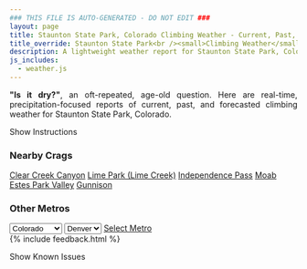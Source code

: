 ```yaml
---
### THIS FILE IS AUTO-GENERATED - DO NOT EDIT ###
layout: page
title: Staunton State Park, Colorado Climbing Weather - Current, Past, and Forecasted Report
title_override: Staunton State Park<br /><small>Climbing Weather</small>
description: A lightweight weather report for Staunton State Park, Colorado. Optimized for slow internet connections.
js_includes:
  - weather.js
---
```


<section class="measure center lh-copy f5-ns f6 ph2 mv4" style="text-align: justify;">
<strong>"Is it dry?"</strong>, an oft-repeated, age-old question. Here are real-time,
precipitation-focused reports of current, past, and forecasted climbing weather for Staunton State Park, Colorado.
</section>

<p id="settings-toggle" class="mw5 b center tc hover-light-red black-70 pointer">Show Instructions</p>
<section id="settings" class="overflow-hidden" style="display:none;">
    <div class="mv2 ph2 center">
        <div class="fn f6 tc pv2">
            <p class="measure lh-copy center"><strong>Show/hide hourly forecasts</strong> by clicking the desired day.</p>
            <hr class="mw5 p0 mv2 o-60 b0 bt b--light-red light-red bg-light-red">
            <p class="measure lh-copy center"><strong>Current and Past conditions</strong> are measured by the nearest weather station. <strong>Forecast conditions</strong> are calculated and polled separately.</p>
            <hr class="mw5 p0 mv2 o-60 b0 bt b--light-red light-red bg-light-red">
            <p class="measure lh-copy center"><strong>Having issues?</strong> Try <a id="clear-cache" class="no-underline relative fancy-link light-red hover-light-red" href="#">clearing the local cache</a>.</p>
            <hr class="mw5 p0 mv2 o-60 b0 bt b--light-red light-red bg-light-red">
            <p class="measure lh-copy center">Weather data sourced from <a class="no-underline fancy-link relative light-red" target="_blank" href="https://www.weather.gov/documentation/services-web-api">weather.gov</a>.</p>
        </div>
    </div>
</section>
<section id="weather" data-crag="staunton-state-park-colorado" class="mv4-ns mv3 ph2 center"></section>
<section id="nearby" class="tc lh-copy">
  <h3>Nearby Crags</h3>
<a class="nowrap no-underline fancy-link relative light-red mh3" href="/crags/clear-creek-canyon-colorado-weather.html">Clear Creek Canyon</a>
<a class="nowrap no-underline fancy-link relative light-red mh3" href="/crags/lime-park-lime-creek-colorado-weather.html">Lime Park (Lime Creek)</a>
<a class="nowrap no-underline fancy-link relative light-red mh3" href="/crags/independence-pass-colorado-weather.html">Independence Pass</a>
<a class="nowrap no-underline fancy-link relative light-red mh3" href="/crags/moab-utah-weather.html">Moab</a>
<a class="nowrap no-underline fancy-link relative light-red mh3" href="/crags/estes-park-valley-colorado-weather.html">Estes Park Valley</a>
<a class="nowrap no-underline fancy-link relative light-red mh3" href="/crags/gunnison-colorado-weather.html">Gunnison</a>
</section>
<section id="nearby" class="tc lh-copy">
  <h3>Other Metros</h3>
  <select class="ma1 bg-near-white pa2" id="stateSel">
    <option value="Texas">Texas</option>
    <option value="Washington">Washington</option>
    <option value="Colorado" selected>Colorado</option>
    <option value="Tennessee">Tennessee</option>
    <option value="Utah">Utah</option>
    <option value="California">California</option>
  </select>
  <select class="ma1 bg-near-white pa2" id="citySel">
    <option value="Denver" selected>Denver</option>
  </select>
  <a id="selectMetro" class="f6 link dim ph3 pv2 ma1 dib white bg-light-red" href="/crags/denver-colorado-weather.html">Select Metro</a>
  <script>
    var states = [];
    states["Texas"] = "Austin"
    states["Washington"] = "Seattle"
    states["Colorado"] = "Denver"
    states["Tennessee"] = "Nashville"
    states["Utah"] = "Salt Lake City"
    states["California"] = "San Francisco|Los Angeles"
  </script>
</section>
{% include feedback.html %}
<p id="issues-toggle" class="mw5 b center tc hover-light-red black-70 pointer">Show Known Issues</p>
<section id="issues" class="overflow-hidden tc f6">
</section>

<script>
  var weekly_BOU_48_51 = {"updated":"2021-04-07T03:12:40+00:00","units":"us","forecastGenerator":"BaselineForecastGenerator","generatedAt":"2021-04-07T08:42:23+00:00","updateTime":"2021-04-07T03:12:40+00:00","validTimes":"2021-04-06T21:00:00+00:00/P7DT9H","elevation":{"value":2628.9,"unitCode":"unit:m"},"periods":[{"number":1,"name":"Overnight","startTime":"2021-04-07T02:00:00-06:00","endTime":"2021-04-07T06:00:00-06:00","isDaytime":false,"temperature":23,"temperatureUnit":"F","temperatureTrend":null,"windSpeed":"13 mph","windDirection":"NW","icon":"https://api.weather.gov/icons/land/night/sct?size=medium","shortForecast":"Partly Cloudy","detailedForecast":"Partly cloudy, with a low around 23. Northwest wind around 13 mph, with gusts as high as 20 mph."},{"number":2,"name":"Wednesday","startTime":"2021-04-07T06:00:00-06:00","endTime":"2021-04-07T18:00:00-06:00","isDaytime":true,"temperature":50,"temperatureUnit":"F","temperatureTrend":null,"windSpeed":"15 mph","windDirection":"NW","icon":"https://api.weather.gov/icons/land/day/few?size=medium","shortForecast":"Sunny","detailedForecast":"Sunny, with a high near 50. Northwest wind around 15 mph, with gusts as high as 24 mph."},{"number":3,"name":"Wednesday Night","startTime":"2021-04-07T18:00:00-06:00","endTime":"2021-04-08T06:00:00-06:00","isDaytime":false,"temperature":28,"temperatureUnit":"F","temperatureTrend":null,"windSpeed":"8 to 13 mph","windDirection":"WNW","icon":"https://api.weather.gov/icons/land/night/skc?size=medium","shortForecast":"Clear","detailedForecast":"Clear, with a low around 28. West northwest wind 8 to 13 mph, with gusts as high as 21 mph."},{"number":4,"name":"Thursday","startTime":"2021-04-08T06:00:00-06:00","endTime":"2021-04-08T18:00:00-06:00","isDaytime":true,"temperature":57,"temperatureUnit":"F","temperatureTrend":null,"windSpeed":"8 to 12 mph","windDirection":"WNW","icon":"https://api.weather.gov/icons/land/day/few?size=medium","shortForecast":"Sunny","detailedForecast":"Sunny, with a high near 57. West northwest wind 8 to 12 mph, with gusts as high as 18 mph."},{"number":5,"name":"Thursday Night","startTime":"2021-04-08T18:00:00-06:00","endTime":"2021-04-09T06:00:00-06:00","isDaytime":false,"temperature":26,"temperatureUnit":"F","temperatureTrend":null,"windSpeed":"8 to 12 mph","windDirection":"W","icon":"https://api.weather.gov/icons/land/night/few?size=medium","shortForecast":"Mostly Clear","detailedForecast":"Mostly clear, with a low around 26. West wind 8 to 12 mph, with gusts as high as 18 mph."},{"number":6,"name":"Friday","startTime":"2021-04-09T06:00:00-06:00","endTime":"2021-04-09T18:00:00-06:00","isDaytime":true,"temperature":49,"temperatureUnit":"F","temperatureTrend":null,"windSpeed":"8 to 12 mph","windDirection":"NW","icon":"https://api.weather.gov/icons/land/day/few?size=medium","shortForecast":"Sunny","detailedForecast":"Sunny, with a high near 49."},{"number":7,"name":"Friday Night","startTime":"2021-04-09T18:00:00-06:00","endTime":"2021-04-10T06:00:00-06:00","isDaytime":false,"temperature":25,"temperatureUnit":"F","temperatureTrend":null,"windSpeed":"8 mph","windDirection":"WNW","icon":"https://api.weather.gov/icons/land/night/few?size=medium","shortForecast":"Mostly Clear","detailedForecast":"Mostly clear, with a low around 25."},{"number":8,"name":"Saturday","startTime":"2021-04-10T06:00:00-06:00","endTime":"2021-04-10T18:00:00-06:00","isDaytime":true,"temperature":57,"temperatureUnit":"F","temperatureTrend":null,"windSpeed":"6 to 9 mph","windDirection":"W","icon":"https://api.weather.gov/icons/land/day/few?size=medium","shortForecast":"Sunny","detailedForecast":"Sunny, with a high near 57."},{"number":9,"name":"Saturday Night","startTime":"2021-04-10T18:00:00-06:00","endTime":"2021-04-11T06:00:00-06:00","isDaytime":false,"temperature":29,"temperatureUnit":"F","temperatureTrend":null,"windSpeed":"6 to 9 mph","windDirection":"W","icon":"https://api.weather.gov/icons/land/night/few?size=medium","shortForecast":"Mostly Clear","detailedForecast":"Mostly clear, with a low around 29."},{"number":10,"name":"Sunday","startTime":"2021-04-11T06:00:00-06:00","endTime":"2021-04-11T18:00:00-06:00","isDaytime":true,"temperature":52,"temperatureUnit":"F","temperatureTrend":null,"windSpeed":"6 to 9 mph","windDirection":"NNW","icon":"https://api.weather.gov/icons/land/day/few/rain_showers?size=medium","shortForecast":"Sunny then Slight Chance Rain Showers","detailedForecast":"A slight chance of rain showers after noon. Sunny, with a high near 52."},{"number":11,"name":"Sunday Night","startTime":"2021-04-11T18:00:00-06:00","endTime":"2021-04-12T06:00:00-06:00","isDaytime":false,"temperature":22,"temperatureUnit":"F","temperatureTrend":null,"windSpeed":"2 to 8 mph","windDirection":"NE","icon":"https://api.weather.gov/icons/land/night/snow/bkn?size=medium","shortForecast":"Slight Chance Snow Showers then Mostly Cloudy","detailedForecast":"A slight chance of rain showers before 7pm, then a slight chance of snow showers between 7pm and midnight. Mostly cloudy, with a low around 22."},{"number":12,"name":"Monday","startTime":"2021-04-12T06:00:00-06:00","endTime":"2021-04-12T18:00:00-06:00","isDaytime":true,"temperature":45,"temperatureUnit":"F","temperatureTrend":null,"windSpeed":"2 to 8 mph","windDirection":"SE","icon":"https://api.weather.gov/icons/land/day/sct/snow?size=medium","shortForecast":"Mostly Sunny then Slight Chance Snow Showers","detailedForecast":"A slight chance of snow showers after noon. Mostly sunny, with a high near 45."},{"number":13,"name":"Monday Night","startTime":"2021-04-12T18:00:00-06:00","endTime":"2021-04-13T06:00:00-06:00","isDaytime":false,"temperature":21,"temperatureUnit":"F","temperatureTrend":null,"windSpeed":"6 mph","windDirection":"N","icon":"https://api.weather.gov/icons/land/night/snow?size=medium","shortForecast":"Slight Chance Snow Showers","detailedForecast":"A slight chance of snow showers. Mostly cloudy, with a low around 21. New snow accumulation of around one inch possible."},{"number":14,"name":"Tuesday","startTime":"2021-04-13T06:00:00-06:00","endTime":"2021-04-13T18:00:00-06:00","isDaytime":true,"temperature":46,"temperatureUnit":"F","temperatureTrend":null,"windSpeed":"2 to 7 mph","windDirection":"N","icon":"https://api.weather.gov/icons/land/day/snow?size=medium","shortForecast":"Chance Snow Showers","detailedForecast":"A chance of snow showers. Partly sunny, with a high near 46. New snow accumulation of less than one inch possible."}]}
  var hourly_BOU_48_51 = {"@context":["https://geojson.org/geojson-ld/geojson-context.jsonld",{"@version":"1.1","wx":"https://api.weather.gov/ontology#","geo":"http://www.opengis.net/ont/geosparql#","unit":"http://codes.wmo.int/common/unit/","@vocab":"https://api.weather.gov/ontology#"}],"type":"Feature","geometry":{"type":"Polygon","coordinates":[[[-105.3851345,39.517059],[-105.3829453,39.495049900000005],[-105.3543489,39.496740800000005],[-105.35653210000001,39.51875020000001],[-105.3851345,39.517059]]]},"properties":{"updated":"2021-04-07T03:12:40+00:00","units":"us","forecastGenerator":"HourlyForecastGenerator","generatedAt":"2021-04-07T08:40:42+00:00","updateTime":"2021-04-07T03:12:40+00:00","validTimes":"2021-04-06T21:00:00+00:00/P7DT9H","elevation":{"value":2628.9,"unitCode":"unit:m"},"periods":[{"number":1,"name":"","startTime":"2021-04-07T02:00:00-06:00","endTime":"2021-04-07T03:00:00-06:00","isDaytime":false,"temperature":24,"temperatureUnit":"F","temperatureTrend":null,"windSpeed":"12 mph","windDirection":"NW","icon":"https://api.weather.gov/icons/land/night/sct?size=small","shortForecast":"Partly Cloudy","detailedForecast":""},{"number":2,"name":"","startTime":"2021-04-07T03:00:00-06:00","endTime":"2021-04-07T04:00:00-06:00","isDaytime":false,"temperature":24,"temperatureUnit":"F","temperatureTrend":null,"windSpeed":"12 mph","windDirection":"NW","icon":"https://api.weather.gov/icons/land/night/sct?size=small","shortForecast":"Partly Cloudy","detailedForecast":""},{"number":3,"name":"","startTime":"2021-04-07T04:00:00-06:00","endTime":"2021-04-07T05:00:00-06:00","isDaytime":false,"temperature":23,"temperatureUnit":"F","temperatureTrend":null,"windSpeed":"12 mph","windDirection":"NW","icon":"https://api.weather.gov/icons/land/night/sct?size=small","shortForecast":"Partly Cloudy","detailedForecast":""},{"number":4,"name":"","startTime":"2021-04-07T05:00:00-06:00","endTime":"2021-04-07T06:00:00-06:00","isDaytime":false,"temperature":23,"temperatureUnit":"F","temperatureTrend":null,"windSpeed":"13 mph","windDirection":"NW","icon":"https://api.weather.gov/icons/land/night/sct?size=small","shortForecast":"Partly Cloudy","detailedForecast":""},{"number":5,"name":"","startTime":"2021-04-07T06:00:00-06:00","endTime":"2021-04-07T07:00:00-06:00","isDaytime":true,"temperature":24,"temperatureUnit":"F","temperatureTrend":null,"windSpeed":"13 mph","windDirection":"NW","icon":"https://api.weather.gov/icons/land/day/bkn?size=small","shortForecast":"Partly Sunny","detailedForecast":""},{"number":6,"name":"","startTime":"2021-04-07T07:00:00-06:00","endTime":"2021-04-07T08:00:00-06:00","isDaytime":true,"temperature":26,"temperatureUnit":"F","temperatureTrend":null,"windSpeed":"13 mph","windDirection":"NW","icon":"https://api.weather.gov/icons/land/day/sct?size=small","shortForecast":"Mostly Sunny","detailedForecast":""},{"number":7,"name":"","startTime":"2021-04-07T08:00:00-06:00","endTime":"2021-04-07T09:00:00-06:00","isDaytime":true,"temperature":30,"temperatureUnit":"F","temperatureTrend":null,"windSpeed":"14 mph","windDirection":"NW","icon":"https://api.weather.gov/icons/land/day/sct?size=small","shortForecast":"Mostly Sunny","detailedForecast":""},{"number":8,"name":"","startTime":"2021-04-07T09:00:00-06:00","endTime":"2021-04-07T10:00:00-06:00","isDaytime":true,"temperature":34,"temperatureUnit":"F","temperatureTrend":null,"windSpeed":"14 mph","windDirection":"NW","icon":"https://api.weather.gov/icons/land/day/few?size=small","shortForecast":"Sunny","detailedForecast":""},{"number":9,"name":"","startTime":"2021-04-07T10:00:00-06:00","endTime":"2021-04-07T11:00:00-06:00","isDaytime":true,"temperature":38,"temperatureUnit":"F","temperatureTrend":null,"windSpeed":"14 mph","windDirection":"NW","icon":"https://api.weather.gov/icons/land/day/few?size=small","shortForecast":"Sunny","detailedForecast":""},{"number":10,"name":"","startTime":"2021-04-07T11:00:00-06:00","endTime":"2021-04-07T12:00:00-06:00","isDaytime":true,"temperature":41,"temperatureUnit":"F","temperatureTrend":null,"windSpeed":"14 mph","windDirection":"NW","icon":"https://api.weather.gov/icons/land/day/few?size=small","shortForecast":"Sunny","detailedForecast":""},{"number":11,"name":"","startTime":"2021-04-07T12:00:00-06:00","endTime":"2021-04-07T13:00:00-06:00","isDaytime":true,"temperature":44,"temperatureUnit":"F","temperatureTrend":null,"windSpeed":"14 mph","windDirection":"NW","icon":"https://api.weather.gov/icons/land/day/few?size=small","shortForecast":"Sunny","detailedForecast":""},{"number":12,"name":"","startTime":"2021-04-07T13:00:00-06:00","endTime":"2021-04-07T14:00:00-06:00","isDaytime":true,"temperature":46,"temperatureUnit":"F","temperatureTrend":null,"windSpeed":"14 mph","windDirection":"NW","icon":"https://api.weather.gov/icons/land/day/few?size=small","shortForecast":"Sunny","detailedForecast":""},{"number":13,"name":"","startTime":"2021-04-07T14:00:00-06:00","endTime":"2021-04-07T15:00:00-06:00","isDaytime":true,"temperature":48,"temperatureUnit":"F","temperatureTrend":null,"windSpeed":"15 mph","windDirection":"NW","icon":"https://api.weather.gov/icons/land/day/few?size=small","shortForecast":"Sunny","detailedForecast":""},{"number":14,"name":"","startTime":"2021-04-07T15:00:00-06:00","endTime":"2021-04-07T16:00:00-06:00","isDaytime":true,"temperature":50,"temperatureUnit":"F","temperatureTrend":null,"windSpeed":"15 mph","windDirection":"NW","icon":"https://api.weather.gov/icons/land/day/few?size=small","shortForecast":"Sunny","detailedForecast":""},{"number":15,"name":"","startTime":"2021-04-07T16:00:00-06:00","endTime":"2021-04-07T17:00:00-06:00","isDaytime":true,"temperature":50,"temperatureUnit":"F","temperatureTrend":null,"windSpeed":"14 mph","windDirection":"NW","icon":"https://api.weather.gov/icons/land/day/few?size=small","shortForecast":"Sunny","detailedForecast":""},{"number":16,"name":"","startTime":"2021-04-07T17:00:00-06:00","endTime":"2021-04-07T18:00:00-06:00","isDaytime":true,"temperature":49,"temperatureUnit":"F","temperatureTrend":null,"windSpeed":"14 mph","windDirection":"NW","icon":"https://api.weather.gov/icons/land/day/few?size=small","shortForecast":"Sunny","detailedForecast":""},{"number":17,"name":"","startTime":"2021-04-07T18:00:00-06:00","endTime":"2021-04-07T19:00:00-06:00","isDaytime":false,"temperature":48,"temperatureUnit":"F","temperatureTrend":null,"windSpeed":"13 mph","windDirection":"NW","icon":"https://api.weather.gov/icons/land/night/skc?size=small","shortForecast":"Clear","detailedForecast":""},{"number":18,"name":"","startTime":"2021-04-07T19:00:00-06:00","endTime":"2021-04-07T20:00:00-06:00","isDaytime":false,"temperature":43,"temperatureUnit":"F","temperatureTrend":null,"windSpeed":"12 mph","windDirection":"NW","icon":"https://api.weather.gov/icons/land/night/skc?size=small","shortForecast":"Clear","detailedForecast":""},{"number":19,"name":"","startTime":"2021-04-07T20:00:00-06:00","endTime":"2021-04-07T21:00:00-06:00","isDaytime":false,"temperature":39,"temperatureUnit":"F","temperatureTrend":null,"windSpeed":"9 mph","windDirection":"WNW","icon":"https://api.weather.gov/icons/land/night/skc?size=small","shortForecast":"Clear","detailedForecast":""},{"number":20,"name":"","startTime":"2021-04-07T21:00:00-06:00","endTime":"2021-04-07T22:00:00-06:00","isDaytime":false,"temperature":36,"temperatureUnit":"F","temperatureTrend":null,"windSpeed":"8 mph","windDirection":"WNW","icon":"https://api.weather.gov/icons/land/night/skc?size=small","shortForecast":"Clear","detailedForecast":""},{"number":21,"name":"","startTime":"2021-04-07T22:00:00-06:00","endTime":"2021-04-07T23:00:00-06:00","isDaytime":false,"temperature":35,"temperatureUnit":"F","temperatureTrend":null,"windSpeed":"8 mph","windDirection":"WNW","icon":"https://api.weather.gov/icons/land/night/skc?size=small","shortForecast":"Clear","detailedForecast":""},{"number":22,"name":"","startTime":"2021-04-07T23:00:00-06:00","endTime":"2021-04-08T00:00:00-06:00","isDaytime":false,"temperature":34,"temperatureUnit":"F","temperatureTrend":null,"windSpeed":"8 mph","windDirection":"W","icon":"https://api.weather.gov/icons/land/night/skc?size=small","shortForecast":"Clear","detailedForecast":""},{"number":23,"name":"","startTime":"2021-04-08T00:00:00-06:00","endTime":"2021-04-08T01:00:00-06:00","isDaytime":false,"temperature":32,"temperatureUnit":"F","temperatureTrend":null,"windSpeed":"9 mph","windDirection":"W","icon":"https://api.weather.gov/icons/land/night/skc?size=small","shortForecast":"Clear","detailedForecast":""},{"number":24,"name":"","startTime":"2021-04-08T01:00:00-06:00","endTime":"2021-04-08T02:00:00-06:00","isDaytime":false,"temperature":31,"temperatureUnit":"F","temperatureTrend":null,"windSpeed":"8 mph","windDirection":"W","icon":"https://api.weather.gov/icons/land/night/skc?size=small","shortForecast":"Clear","detailedForecast":""},{"number":25,"name":"","startTime":"2021-04-08T02:00:00-06:00","endTime":"2021-04-08T03:00:00-06:00","isDaytime":false,"temperature":30,"temperatureUnit":"F","temperatureTrend":null,"windSpeed":"8 mph","windDirection":"W","icon":"https://api.weather.gov/icons/land/night/skc?size=small","shortForecast":"Clear","detailedForecast":""},{"number":26,"name":"","startTime":"2021-04-08T03:00:00-06:00","endTime":"2021-04-08T04:00:00-06:00","isDaytime":false,"temperature":29,"temperatureUnit":"F","temperatureTrend":null,"windSpeed":"8 mph","windDirection":"W","icon":"https://api.weather.gov/icons/land/night/skc?size=small","shortForecast":"Clear","detailedForecast":""},{"number":27,"name":"","startTime":"2021-04-08T04:00:00-06:00","endTime":"2021-04-08T05:00:00-06:00","isDaytime":false,"temperature":28,"temperatureUnit":"F","temperatureTrend":null,"windSpeed":"8 mph","windDirection":"W","icon":"https://api.weather.gov/icons/land/night/skc?size=small","shortForecast":"Clear","detailedForecast":""},{"number":28,"name":"","startTime":"2021-04-08T05:00:00-06:00","endTime":"2021-04-08T06:00:00-06:00","isDaytime":false,"temperature":28,"temperatureUnit":"F","temperatureTrend":null,"windSpeed":"8 mph","windDirection":"W","icon":"https://api.weather.gov/icons/land/night/skc?size=small","shortForecast":"Clear","detailedForecast":""},{"number":29,"name":"","startTime":"2021-04-08T06:00:00-06:00","endTime":"2021-04-08T07:00:00-06:00","isDaytime":true,"temperature":29,"temperatureUnit":"F","temperatureTrend":null,"windSpeed":"9 mph","windDirection":"W","icon":"https://api.weather.gov/icons/land/day/few?size=small","shortForecast":"Sunny","detailedForecast":""},{"number":30,"name":"","startTime":"2021-04-08T07:00:00-06:00","endTime":"2021-04-08T08:00:00-06:00","isDaytime":true,"temperature":33,"temperatureUnit":"F","temperatureTrend":null,"windSpeed":"9 mph","windDirection":"W","icon":"https://api.weather.gov/icons/land/day/few?size=small","shortForecast":"Sunny","detailedForecast":""},{"number":31,"name":"","startTime":"2021-04-08T08:00:00-06:00","endTime":"2021-04-08T09:00:00-06:00","isDaytime":true,"temperature":37,"temperatureUnit":"F","temperatureTrend":null,"windSpeed":"8 mph","windDirection":"WNW","icon":"https://api.weather.gov/icons/land/day/few?size=small","shortForecast":"Sunny","detailedForecast":""},{"number":32,"name":"","startTime":"2021-04-08T09:00:00-06:00","endTime":"2021-04-08T10:00:00-06:00","isDaytime":true,"temperature":42,"temperatureUnit":"F","temperatureTrend":null,"windSpeed":"8 mph","windDirection":"WNW","icon":"https://api.weather.gov/icons/land/day/few?size=small","shortForecast":"Sunny","detailedForecast":""},{"number":33,"name":"","startTime":"2021-04-08T10:00:00-06:00","endTime":"2021-04-08T11:00:00-06:00","isDaytime":true,"temperature":46,"temperatureUnit":"F","temperatureTrend":null,"windSpeed":"8 mph","windDirection":"WNW","icon":"https://api.weather.gov/icons/land/day/few?size=small","shortForecast":"Sunny","detailedForecast":""},{"number":34,"name":"","startTime":"2021-04-08T11:00:00-06:00","endTime":"2021-04-08T12:00:00-06:00","isDaytime":true,"temperature":50,"temperatureUnit":"F","temperatureTrend":null,"windSpeed":"8 mph","windDirection":"WNW","icon":"https://api.weather.gov/icons/land/day/few?size=small","shortForecast":"Sunny","detailedForecast":""},{"number":35,"name":"","startTime":"2021-04-08T12:00:00-06:00","endTime":"2021-04-08T13:00:00-06:00","isDaytime":true,"temperature":52,"temperatureUnit":"F","temperatureTrend":null,"windSpeed":"9 mph","windDirection":"WNW","icon":"https://api.weather.gov/icons/land/day/few?size=small","shortForecast":"Sunny","detailedForecast":""},{"number":36,"name":"","startTime":"2021-04-08T13:00:00-06:00","endTime":"2021-04-08T14:00:00-06:00","isDaytime":true,"temperature":55,"temperatureUnit":"F","temperatureTrend":null,"windSpeed":"9 mph","windDirection":"WNW","icon":"https://api.weather.gov/icons/land/day/few?size=small","shortForecast":"Sunny","detailedForecast":""},{"number":37,"name":"","startTime":"2021-04-08T14:00:00-06:00","endTime":"2021-04-08T15:00:00-06:00","isDaytime":true,"temperature":56,"temperatureUnit":"F","temperatureTrend":null,"windSpeed":"9 mph","windDirection":"WNW","icon":"https://api.weather.gov/icons/land/day/few?size=small","shortForecast":"Sunny","detailedForecast":""},{"number":38,"name":"","startTime":"2021-04-08T15:00:00-06:00","endTime":"2021-04-08T16:00:00-06:00","isDaytime":true,"temperature":57,"temperatureUnit":"F","temperatureTrend":null,"windSpeed":"10 mph","windDirection":"W","icon":"https://api.weather.gov/icons/land/day/sct?size=small","shortForecast":"Mostly Sunny","detailedForecast":""},{"number":39,"name":"","startTime":"2021-04-08T16:00:00-06:00","endTime":"2021-04-08T17:00:00-06:00","isDaytime":true,"temperature":57,"temperatureUnit":"F","temperatureTrend":null,"windSpeed":"10 mph","windDirection":"WNW","icon":"https://api.weather.gov/icons/land/day/sct?size=small","shortForecast":"Mostly Sunny","detailedForecast":""},{"number":40,"name":"","startTime":"2021-04-08T17:00:00-06:00","endTime":"2021-04-08T18:00:00-06:00","isDaytime":true,"temperature":56,"temperatureUnit":"F","temperatureTrend":null,"windSpeed":"12 mph","windDirection":"WNW","icon":"https://api.weather.gov/icons/land/day/sct?size=small","shortForecast":"Mostly Sunny","detailedForecast":""},{"number":41,"name":"","startTime":"2021-04-08T18:00:00-06:00","endTime":"2021-04-08T19:00:00-06:00","isDaytime":false,"temperature":53,"temperatureUnit":"F","temperatureTrend":null,"windSpeed":"12 mph","windDirection":"WNW","icon":"https://api.weather.gov/icons/land/night/sct?size=small","shortForecast":"Partly Cloudy","detailedForecast":""},{"number":42,"name":"","startTime":"2021-04-08T19:00:00-06:00","endTime":"2021-04-08T20:00:00-06:00","isDaytime":false,"temperature":49,"temperatureUnit":"F","temperatureTrend":null,"windSpeed":"10 mph","windDirection":"W","icon":"https://api.weather.gov/icons/land/night/sct?size=small","shortForecast":"Partly Cloudy","detailedForecast":""},{"number":43,"name":"","startTime":"2021-04-08T20:00:00-06:00","endTime":"2021-04-08T21:00:00-06:00","isDaytime":false,"temperature":44,"temperatureUnit":"F","temperatureTrend":null,"windSpeed":"9 mph","windDirection":"W","icon":"https://api.weather.gov/icons/land/night/few?size=small","shortForecast":"Mostly Clear","detailedForecast":""},{"number":44,"name":"","startTime":"2021-04-08T21:00:00-06:00","endTime":"2021-04-08T22:00:00-06:00","isDaytime":false,"temperature":40,"temperatureUnit":"F","temperatureTrend":null,"windSpeed":"8 mph","windDirection":"W","icon":"https://api.weather.gov/icons/land/night/few?size=small","shortForecast":"Mostly Clear","detailedForecast":""},{"number":45,"name":"","startTime":"2021-04-08T22:00:00-06:00","endTime":"2021-04-08T23:00:00-06:00","isDaytime":false,"temperature":37,"temperatureUnit":"F","temperatureTrend":null,"windSpeed":"8 mph","windDirection":"W","icon":"https://api.weather.gov/icons/land/night/few?size=small","shortForecast":"Mostly Clear","detailedForecast":""},{"number":46,"name":"","startTime":"2021-04-08T23:00:00-06:00","endTime":"2021-04-09T00:00:00-06:00","isDaytime":false,"temperature":35,"temperatureUnit":"F","temperatureTrend":null,"windSpeed":"8 mph","windDirection":"W","icon":"https://api.weather.gov/icons/land/night/few?size=small","shortForecast":"Mostly Clear","detailedForecast":""},{"number":47,"name":"","startTime":"2021-04-09T00:00:00-06:00","endTime":"2021-04-09T01:00:00-06:00","isDaytime":false,"temperature":33,"temperatureUnit":"F","temperatureTrend":null,"windSpeed":"8 mph","windDirection":"W","icon":"https://api.weather.gov/icons/land/night/few?size=small","shortForecast":"Mostly Clear","detailedForecast":""},{"number":48,"name":"","startTime":"2021-04-09T01:00:00-06:00","endTime":"2021-04-09T02:00:00-06:00","isDaytime":false,"temperature":32,"temperatureUnit":"F","temperatureTrend":null,"windSpeed":"8 mph","windDirection":"W","icon":"https://api.weather.gov/icons/land/night/few?size=small","shortForecast":"Mostly Clear","detailedForecast":""},{"number":49,"name":"","startTime":"2021-04-09T02:00:00-06:00","endTime":"2021-04-09T03:00:00-06:00","isDaytime":false,"temperature":31,"temperatureUnit":"F","temperatureTrend":null,"windSpeed":"8 mph","windDirection":"W","icon":"https://api.weather.gov/icons/land/night/few?size=small","shortForecast":"Mostly Clear","detailedForecast":""},{"number":50,"name":"","startTime":"2021-04-09T03:00:00-06:00","endTime":"2021-04-09T04:00:00-06:00","isDaytime":false,"temperature":30,"temperatureUnit":"F","temperatureTrend":null,"windSpeed":"8 mph","windDirection":"W","icon":"https://api.weather.gov/icons/land/night/few?size=small","shortForecast":"Mostly Clear","detailedForecast":""},{"number":51,"name":"","startTime":"2021-04-09T04:00:00-06:00","endTime":"2021-04-09T05:00:00-06:00","isDaytime":false,"temperature":28,"temperatureUnit":"F","temperatureTrend":null,"windSpeed":"8 mph","windDirection":"W","icon":"https://api.weather.gov/icons/land/night/few?size=small","shortForecast":"Mostly Clear","detailedForecast":""},{"number":52,"name":"","startTime":"2021-04-09T05:00:00-06:00","endTime":"2021-04-09T06:00:00-06:00","isDaytime":false,"temperature":26,"temperatureUnit":"F","temperatureTrend":null,"windSpeed":"8 mph","windDirection":"W","icon":"https://api.weather.gov/icons/land/night/few?size=small","shortForecast":"Mostly Clear","detailedForecast":""},{"number":53,"name":"","startTime":"2021-04-09T06:00:00-06:00","endTime":"2021-04-09T07:00:00-06:00","isDaytime":true,"temperature":26,"temperatureUnit":"F","temperatureTrend":null,"windSpeed":"8 mph","windDirection":"W","icon":"https://api.weather.gov/icons/land/day/few?size=small","shortForecast":"Sunny","detailedForecast":""},{"number":54,"name":"","startTime":"2021-04-09T07:00:00-06:00","endTime":"2021-04-09T08:00:00-06:00","isDaytime":true,"temperature":28,"temperatureUnit":"F","temperatureTrend":null,"windSpeed":"8 mph","windDirection":"W","icon":"https://api.weather.gov/icons/land/day/few?size=small","shortForecast":"Sunny","detailedForecast":""},{"number":55,"name":"","startTime":"2021-04-09T08:00:00-06:00","endTime":"2021-04-09T09:00:00-06:00","isDaytime":true,"temperature":30,"temperatureUnit":"F","temperatureTrend":null,"windSpeed":"8 mph","windDirection":"WNW","icon":"https://api.weather.gov/icons/land/day/few?size=small","shortForecast":"Sunny","detailedForecast":""},{"number":56,"name":"","startTime":"2021-04-09T09:00:00-06:00","endTime":"2021-04-09T10:00:00-06:00","isDaytime":true,"temperature":34,"temperatureUnit":"F","temperatureTrend":null,"windSpeed":"9 mph","windDirection":"NW","icon":"https://api.weather.gov/icons/land/day/few?size=small","shortForecast":"Sunny","detailedForecast":""},{"number":57,"name":"","startTime":"2021-04-09T10:00:00-06:00","endTime":"2021-04-09T11:00:00-06:00","isDaytime":true,"temperature":37,"temperatureUnit":"F","temperatureTrend":null,"windSpeed":"9 mph","windDirection":"NW","icon":"https://api.weather.gov/icons/land/day/few?size=small","shortForecast":"Sunny","detailedForecast":""},{"number":58,"name":"","startTime":"2021-04-09T11:00:00-06:00","endTime":"2021-04-09T12:00:00-06:00","isDaytime":true,"temperature":41,"temperatureUnit":"F","temperatureTrend":null,"windSpeed":"10 mph","windDirection":"NW","icon":"https://api.weather.gov/icons/land/day/few?size=small","shortForecast":"Sunny","detailedForecast":""},{"number":59,"name":"","startTime":"2021-04-09T12:00:00-06:00","endTime":"2021-04-09T13:00:00-06:00","isDaytime":true,"temperature":43,"temperatureUnit":"F","temperatureTrend":null,"windSpeed":"10 mph","windDirection":"NNW","icon":"https://api.weather.gov/icons/land/day/few?size=small","shortForecast":"Sunny","detailedForecast":""},{"number":60,"name":"","startTime":"2021-04-09T13:00:00-06:00","endTime":"2021-04-09T14:00:00-06:00","isDaytime":true,"temperature":46,"temperatureUnit":"F","temperatureTrend":null,"windSpeed":"12 mph","windDirection":"NNW","icon":"https://api.weather.gov/icons/land/day/few?size=small","shortForecast":"Sunny","detailedForecast":""},{"number":61,"name":"","startTime":"2021-04-09T14:00:00-06:00","endTime":"2021-04-09T15:00:00-06:00","isDaytime":true,"temperature":48,"temperatureUnit":"F","temperatureTrend":null,"windSpeed":"12 mph","windDirection":"NNW","icon":"https://api.weather.gov/icons/land/day/few?size=small","shortForecast":"Sunny","detailedForecast":""},{"number":62,"name":"","startTime":"2021-04-09T15:00:00-06:00","endTime":"2021-04-09T16:00:00-06:00","isDaytime":true,"temperature":49,"temperatureUnit":"F","temperatureTrend":null,"windSpeed":"10 mph","windDirection":"NNW","icon":"https://api.weather.gov/icons/land/day/few?size=small","shortForecast":"Sunny","detailedForecast":""},{"number":63,"name":"","startTime":"2021-04-09T16:00:00-06:00","endTime":"2021-04-09T17:00:00-06:00","isDaytime":true,"temperature":49,"temperatureUnit":"F","temperatureTrend":null,"windSpeed":"10 mph","windDirection":"NNW","icon":"https://api.weather.gov/icons/land/day/few?size=small","shortForecast":"Sunny","detailedForecast":""},{"number":64,"name":"","startTime":"2021-04-09T17:00:00-06:00","endTime":"2021-04-09T18:00:00-06:00","isDaytime":true,"temperature":48,"temperatureUnit":"F","temperatureTrend":null,"windSpeed":"9 mph","windDirection":"NW","icon":"https://api.weather.gov/icons/land/day/few?size=small","shortForecast":"Sunny","detailedForecast":""},{"number":65,"name":"","startTime":"2021-04-09T18:00:00-06:00","endTime":"2021-04-09T19:00:00-06:00","isDaytime":false,"temperature":46,"temperatureUnit":"F","temperatureTrend":null,"windSpeed":"6 mph","windDirection":"NW","icon":"https://api.weather.gov/icons/land/night/few?size=small","shortForecast":"Mostly Clear","detailedForecast":""},{"number":66,"name":"","startTime":"2021-04-09T19:00:00-06:00","endTime":"2021-04-09T20:00:00-06:00","isDaytime":false,"temperature":43,"temperatureUnit":"F","temperatureTrend":null,"windSpeed":"6 mph","windDirection":"NW","icon":"https://api.weather.gov/icons/land/night/few?size=small","shortForecast":"Mostly Clear","detailedForecast":""},{"number":67,"name":"","startTime":"2021-04-09T20:00:00-06:00","endTime":"2021-04-09T21:00:00-06:00","isDaytime":false,"temperature":39,"temperatureUnit":"F","temperatureTrend":null,"windSpeed":"6 mph","windDirection":"NW","icon":"https://api.weather.gov/icons/land/night/few?size=small","shortForecast":"Mostly Clear","detailedForecast":""},{"number":68,"name":"","startTime":"2021-04-09T21:00:00-06:00","endTime":"2021-04-09T22:00:00-06:00","isDaytime":false,"temperature":35,"temperatureUnit":"F","temperatureTrend":null,"windSpeed":"6 mph","windDirection":"NW","icon":"https://api.weather.gov/icons/land/night/few?size=small","shortForecast":"Mostly Clear","detailedForecast":""},{"number":69,"name":"","startTime":"2021-04-09T22:00:00-06:00","endTime":"2021-04-09T23:00:00-06:00","isDaytime":false,"temperature":32,"temperatureUnit":"F","temperatureTrend":null,"windSpeed":"6 mph","windDirection":"NW","icon":"https://api.weather.gov/icons/land/night/few?size=small","shortForecast":"Mostly Clear","detailedForecast":""},{"number":70,"name":"","startTime":"2021-04-09T23:00:00-06:00","endTime":"2021-04-10T00:00:00-06:00","isDaytime":false,"temperature":30,"temperatureUnit":"F","temperatureTrend":null,"windSpeed":"6 mph","windDirection":"NW","icon":"https://api.weather.gov/icons/land/night/few?size=small","shortForecast":"Mostly Clear","detailedForecast":""},{"number":71,"name":"","startTime":"2021-04-10T00:00:00-06:00","endTime":"2021-04-10T01:00:00-06:00","isDaytime":false,"temperature":29,"temperatureUnit":"F","temperatureTrend":null,"windSpeed":"8 mph","windDirection":"W","icon":"https://api.weather.gov/icons/land/night/skc?size=small","shortForecast":"Clear","detailedForecast":""},{"number":72,"name":"","startTime":"2021-04-10T01:00:00-06:00","endTime":"2021-04-10T02:00:00-06:00","isDaytime":false,"temperature":28,"temperatureUnit":"F","temperatureTrend":null,"windSpeed":"8 mph","windDirection":"W","icon":"https://api.weather.gov/icons/land/night/skc?size=small","shortForecast":"Clear","detailedForecast":""},{"number":73,"name":"","startTime":"2021-04-10T02:00:00-06:00","endTime":"2021-04-10T03:00:00-06:00","isDaytime":false,"temperature":27,"temperatureUnit":"F","temperatureTrend":null,"windSpeed":"8 mph","windDirection":"W","icon":"https://api.weather.gov/icons/land/night/skc?size=small","shortForecast":"Clear","detailedForecast":""},{"number":74,"name":"","startTime":"2021-04-10T03:00:00-06:00","endTime":"2021-04-10T04:00:00-06:00","isDaytime":false,"temperature":26,"temperatureUnit":"F","temperatureTrend":null,"windSpeed":"8 mph","windDirection":"W","icon":"https://api.weather.gov/icons/land/night/skc?size=small","shortForecast":"Clear","detailedForecast":""},{"number":75,"name":"","startTime":"2021-04-10T04:00:00-06:00","endTime":"2021-04-10T05:00:00-06:00","isDaytime":false,"temperature":25,"temperatureUnit":"F","temperatureTrend":null,"windSpeed":"8 mph","windDirection":"W","icon":"https://api.weather.gov/icons/land/night/skc?size=small","shortForecast":"Clear","detailedForecast":""},{"number":76,"name":"","startTime":"2021-04-10T05:00:00-06:00","endTime":"2021-04-10T06:00:00-06:00","isDaytime":false,"temperature":25,"temperatureUnit":"F","temperatureTrend":null,"windSpeed":"8 mph","windDirection":"W","icon":"https://api.weather.gov/icons/land/night/skc?size=small","shortForecast":"Clear","detailedForecast":""},{"number":77,"name":"","startTime":"2021-04-10T06:00:00-06:00","endTime":"2021-04-10T07:00:00-06:00","isDaytime":true,"temperature":26,"temperatureUnit":"F","temperatureTrend":null,"windSpeed":"6 mph","windDirection":"W","icon":"https://api.weather.gov/icons/land/day/few?size=small","shortForecast":"Sunny","detailedForecast":""},{"number":78,"name":"","startTime":"2021-04-10T07:00:00-06:00","endTime":"2021-04-10T08:00:00-06:00","isDaytime":true,"temperature":29,"temperatureUnit":"F","temperatureTrend":null,"windSpeed":"6 mph","windDirection":"W","icon":"https://api.weather.gov/icons/land/day/few?size=small","shortForecast":"Sunny","detailedForecast":""},{"number":79,"name":"","startTime":"2021-04-10T08:00:00-06:00","endTime":"2021-04-10T09:00:00-06:00","isDaytime":true,"temperature":34,"temperatureUnit":"F","temperatureTrend":null,"windSpeed":"6 mph","windDirection":"W","icon":"https://api.weather.gov/icons/land/day/few?size=small","shortForecast":"Sunny","detailedForecast":""},{"number":80,"name":"","startTime":"2021-04-10T09:00:00-06:00","endTime":"2021-04-10T10:00:00-06:00","isDaytime":true,"temperature":39,"temperatureUnit":"F","temperatureTrend":null,"windSpeed":"6 mph","windDirection":"W","icon":"https://api.weather.gov/icons/land/day/few?size=small","shortForecast":"Sunny","detailedForecast":""},{"number":81,"name":"","startTime":"2021-04-10T10:00:00-06:00","endTime":"2021-04-10T11:00:00-06:00","isDaytime":true,"temperature":44,"temperatureUnit":"F","temperatureTrend":null,"windSpeed":"6 mph","windDirection":"W","icon":"https://api.weather.gov/icons/land/day/few?size=small","shortForecast":"Sunny","detailedForecast":""},{"number":82,"name":"","startTime":"2021-04-10T11:00:00-06:00","endTime":"2021-04-10T12:00:00-06:00","isDaytime":true,"temperature":49,"temperatureUnit":"F","temperatureTrend":null,"windSpeed":"6 mph","windDirection":"W","icon":"https://api.weather.gov/icons/land/day/few?size=small","shortForecast":"Sunny","detailedForecast":""},{"number":83,"name":"","startTime":"2021-04-10T12:00:00-06:00","endTime":"2021-04-10T13:00:00-06:00","isDaytime":true,"temperature":53,"temperatureUnit":"F","temperatureTrend":null,"windSpeed":"9 mph","windDirection":"W","icon":"https://api.weather.gov/icons/land/day/few?size=small","shortForecast":"Sunny","detailedForecast":""},{"number":84,"name":"","startTime":"2021-04-10T13:00:00-06:00","endTime":"2021-04-10T14:00:00-06:00","isDaytime":true,"temperature":55,"temperatureUnit":"F","temperatureTrend":null,"windSpeed":"9 mph","windDirection":"W","icon":"https://api.weather.gov/icons/land/day/few?size=small","shortForecast":"Sunny","detailedForecast":""},{"number":85,"name":"","startTime":"2021-04-10T14:00:00-06:00","endTime":"2021-04-10T15:00:00-06:00","isDaytime":true,"temperature":56,"temperatureUnit":"F","temperatureTrend":null,"windSpeed":"9 mph","windDirection":"W","icon":"https://api.weather.gov/icons/land/day/few?size=small","shortForecast":"Sunny","detailedForecast":""},{"number":86,"name":"","startTime":"2021-04-10T15:00:00-06:00","endTime":"2021-04-10T16:00:00-06:00","isDaytime":true,"temperature":57,"temperatureUnit":"F","temperatureTrend":null,"windSpeed":"9 mph","windDirection":"W","icon":"https://api.weather.gov/icons/land/day/few?size=small","shortForecast":"Sunny","detailedForecast":""},{"number":87,"name":"","startTime":"2021-04-10T16:00:00-06:00","endTime":"2021-04-10T17:00:00-06:00","isDaytime":true,"temperature":57,"temperatureUnit":"F","temperatureTrend":null,"windSpeed":"9 mph","windDirection":"W","icon":"https://api.weather.gov/icons/land/day/few?size=small","shortForecast":"Sunny","detailedForecast":""},{"number":88,"name":"","startTime":"2021-04-10T17:00:00-06:00","endTime":"2021-04-10T18:00:00-06:00","isDaytime":true,"temperature":56,"temperatureUnit":"F","temperatureTrend":null,"windSpeed":"9 mph","windDirection":"W","icon":"https://api.weather.gov/icons/land/day/few?size=small","shortForecast":"Sunny","detailedForecast":""},{"number":89,"name":"","startTime":"2021-04-10T18:00:00-06:00","endTime":"2021-04-10T19:00:00-06:00","isDaytime":false,"temperature":53,"temperatureUnit":"F","temperatureTrend":null,"windSpeed":"9 mph","windDirection":"W","icon":"https://api.weather.gov/icons/land/night/few?size=small","shortForecast":"Mostly Clear","detailedForecast":""},{"number":90,"name":"","startTime":"2021-04-10T19:00:00-06:00","endTime":"2021-04-10T20:00:00-06:00","isDaytime":false,"temperature":49,"temperatureUnit":"F","temperatureTrend":null,"windSpeed":"9 mph","windDirection":"W","icon":"https://api.weather.gov/icons/land/night/few?size=small","shortForecast":"Mostly Clear","detailedForecast":""},{"number":91,"name":"","startTime":"2021-04-10T20:00:00-06:00","endTime":"2021-04-10T21:00:00-06:00","isDaytime":false,"temperature":44,"temperatureUnit":"F","temperatureTrend":null,"windSpeed":"9 mph","windDirection":"W","icon":"https://api.weather.gov/icons/land/night/few?size=small","shortForecast":"Mostly Clear","detailedForecast":""},{"number":92,"name":"","startTime":"2021-04-10T21:00:00-06:00","endTime":"2021-04-10T22:00:00-06:00","isDaytime":false,"temperature":40,"temperatureUnit":"F","temperatureTrend":null,"windSpeed":"9 mph","windDirection":"W","icon":"https://api.weather.gov/icons/land/night/few?size=small","shortForecast":"Mostly Clear","detailedForecast":""},{"number":93,"name":"","startTime":"2021-04-10T22:00:00-06:00","endTime":"2021-04-10T23:00:00-06:00","isDaytime":false,"temperature":37,"temperatureUnit":"F","temperatureTrend":null,"windSpeed":"9 mph","windDirection":"W","icon":"https://api.weather.gov/icons/land/night/few?size=small","shortForecast":"Mostly Clear","detailedForecast":""},{"number":94,"name":"","startTime":"2021-04-10T23:00:00-06:00","endTime":"2021-04-11T00:00:00-06:00","isDaytime":false,"temperature":36,"temperatureUnit":"F","temperatureTrend":null,"windSpeed":"9 mph","windDirection":"W","icon":"https://api.weather.gov/icons/land/night/few?size=small","shortForecast":"Mostly Clear","detailedForecast":""},{"number":95,"name":"","startTime":"2021-04-11T00:00:00-06:00","endTime":"2021-04-11T01:00:00-06:00","isDaytime":false,"temperature":35,"temperatureUnit":"F","temperatureTrend":null,"windSpeed":"6 mph","windDirection":"WSW","icon":"https://api.weather.gov/icons/land/night/skc?size=small","shortForecast":"Clear","detailedForecast":""},{"number":96,"name":"","startTime":"2021-04-11T01:00:00-06:00","endTime":"2021-04-11T02:00:00-06:00","isDaytime":false,"temperature":34,"temperatureUnit":"F","temperatureTrend":null,"windSpeed":"6 mph","windDirection":"WSW","icon":"https://api.weather.gov/icons/land/night/skc?size=small","shortForecast":"Clear","detailedForecast":""},{"number":97,"name":"","startTime":"2021-04-11T02:00:00-06:00","endTime":"2021-04-11T03:00:00-06:00","isDaytime":false,"temperature":33,"temperatureUnit":"F","temperatureTrend":null,"windSpeed":"6 mph","windDirection":"WSW","icon":"https://api.weather.gov/icons/land/night/skc?size=small","shortForecast":"Clear","detailedForecast":""},{"number":98,"name":"","startTime":"2021-04-11T03:00:00-06:00","endTime":"2021-04-11T04:00:00-06:00","isDaytime":false,"temperature":32,"temperatureUnit":"F","temperatureTrend":null,"windSpeed":"6 mph","windDirection":"WSW","icon":"https://api.weather.gov/icons/land/night/skc?size=small","shortForecast":"Clear","detailedForecast":""},{"number":99,"name":"","startTime":"2021-04-11T04:00:00-06:00","endTime":"2021-04-11T05:00:00-06:00","isDaytime":false,"temperature":30,"temperatureUnit":"F","temperatureTrend":null,"windSpeed":"6 mph","windDirection":"WSW","icon":"https://api.weather.gov/icons/land/night/skc?size=small","shortForecast":"Clear","detailedForecast":""},{"number":100,"name":"","startTime":"2021-04-11T05:00:00-06:00","endTime":"2021-04-11T06:00:00-06:00","isDaytime":false,"temperature":29,"temperatureUnit":"F","temperatureTrend":null,"windSpeed":"6 mph","windDirection":"WSW","icon":"https://api.weather.gov/icons/land/night/skc?size=small","shortForecast":"Clear","detailedForecast":""},{"number":101,"name":"","startTime":"2021-04-11T06:00:00-06:00","endTime":"2021-04-11T07:00:00-06:00","isDaytime":true,"temperature":29,"temperatureUnit":"F","temperatureTrend":null,"windSpeed":"6 mph","windDirection":"WNW","icon":"https://api.weather.gov/icons/land/day/few?size=small","shortForecast":"Sunny","detailedForecast":""},{"number":102,"name":"","startTime":"2021-04-11T07:00:00-06:00","endTime":"2021-04-11T08:00:00-06:00","isDaytime":true,"temperature":32,"temperatureUnit":"F","temperatureTrend":null,"windSpeed":"6 mph","windDirection":"WNW","icon":"https://api.weather.gov/icons/land/day/few?size=small","shortForecast":"Sunny","detailedForecast":""},{"number":103,"name":"","startTime":"2021-04-11T08:00:00-06:00","endTime":"2021-04-11T09:00:00-06:00","isDaytime":true,"temperature":36,"temperatureUnit":"F","temperatureTrend":null,"windSpeed":"6 mph","windDirection":"WNW","icon":"https://api.weather.gov/icons/land/day/few?size=small","shortForecast":"Sunny","detailedForecast":""},{"number":104,"name":"","startTime":"2021-04-11T09:00:00-06:00","endTime":"2021-04-11T10:00:00-06:00","isDaytime":true,"temperature":40,"temperatureUnit":"F","temperatureTrend":null,"windSpeed":"6 mph","windDirection":"WNW","icon":"https://api.weather.gov/icons/land/day/few?size=small","shortForecast":"Sunny","detailedForecast":""},{"number":105,"name":"","startTime":"2021-04-11T10:00:00-06:00","endTime":"2021-04-11T11:00:00-06:00","isDaytime":true,"temperature":44,"temperatureUnit":"F","temperatureTrend":null,"windSpeed":"6 mph","windDirection":"WNW","icon":"https://api.weather.gov/icons/land/day/few?size=small","shortForecast":"Sunny","detailedForecast":""},{"number":106,"name":"","startTime":"2021-04-11T11:00:00-06:00","endTime":"2021-04-11T12:00:00-06:00","isDaytime":true,"temperature":47,"temperatureUnit":"F","temperatureTrend":null,"windSpeed":"6 mph","windDirection":"WNW","icon":"https://api.weather.gov/icons/land/day/few?size=small","shortForecast":"Sunny","detailedForecast":""},{"number":107,"name":"","startTime":"2021-04-11T12:00:00-06:00","endTime":"2021-04-11T13:00:00-06:00","isDaytime":true,"temperature":49,"temperatureUnit":"F","temperatureTrend":null,"windSpeed":"9 mph","windDirection":"NE","icon":"https://api.weather.gov/icons/land/day/rain_showers?size=small","shortForecast":"Slight Chance Rain Showers","detailedForecast":""},{"number":108,"name":"","startTime":"2021-04-11T13:00:00-06:00","endTime":"2021-04-11T14:00:00-06:00","isDaytime":true,"temperature":51,"temperatureUnit":"F","temperatureTrend":null,"windSpeed":"9 mph","windDirection":"NE","icon":"https://api.weather.gov/icons/land/day/rain_showers?size=small","shortForecast":"Slight Chance Rain Showers","detailedForecast":""},{"number":109,"name":"","startTime":"2021-04-11T14:00:00-06:00","endTime":"2021-04-11T15:00:00-06:00","isDaytime":true,"temperature":52,"temperatureUnit":"F","temperatureTrend":null,"windSpeed":"9 mph","windDirection":"NE","icon":"https://api.weather.gov/icons/land/day/rain_showers?size=small","shortForecast":"Slight Chance Rain Showers","detailedForecast":""},{"number":110,"name":"","startTime":"2021-04-11T15:00:00-06:00","endTime":"2021-04-11T16:00:00-06:00","isDaytime":true,"temperature":52,"temperatureUnit":"F","temperatureTrend":null,"windSpeed":"9 mph","windDirection":"NE","icon":"https://api.weather.gov/icons/land/day/rain_showers?size=small","shortForecast":"Slight Chance Rain Showers","detailedForecast":""},{"number":111,"name":"","startTime":"2021-04-11T16:00:00-06:00","endTime":"2021-04-11T17:00:00-06:00","isDaytime":true,"temperature":51,"temperatureUnit":"F","temperatureTrend":null,"windSpeed":"9 mph","windDirection":"NE","icon":"https://api.weather.gov/icons/land/day/rain_showers?size=small","shortForecast":"Slight Chance Rain Showers","detailedForecast":""},{"number":112,"name":"","startTime":"2021-04-11T17:00:00-06:00","endTime":"2021-04-11T18:00:00-06:00","isDaytime":true,"temperature":49,"temperatureUnit":"F","temperatureTrend":null,"windSpeed":"9 mph","windDirection":"NE","icon":"https://api.weather.gov/icons/land/day/rain_showers?size=small","shortForecast":"Slight Chance Rain Showers","detailedForecast":""},{"number":113,"name":"","startTime":"2021-04-11T18:00:00-06:00","endTime":"2021-04-11T19:00:00-06:00","isDaytime":false,"temperature":46,"temperatureUnit":"F","temperatureTrend":null,"windSpeed":"8 mph","windDirection":"NNE","icon":"https://api.weather.gov/icons/land/night/rain_showers?size=small","shortForecast":"Slight Chance Rain Showers","detailedForecast":""},{"number":114,"name":"","startTime":"2021-04-11T19:00:00-06:00","endTime":"2021-04-11T20:00:00-06:00","isDaytime":false,"temperature":42,"temperatureUnit":"F","temperatureTrend":null,"windSpeed":"8 mph","windDirection":"NNE","icon":"https://api.weather.gov/icons/land/night/snow?size=small","shortForecast":"Slight Chance Snow Showers","detailedForecast":""},{"number":115,"name":"","startTime":"2021-04-11T20:00:00-06:00","endTime":"2021-04-11T21:00:00-06:00","isDaytime":false,"temperature":37,"temperatureUnit":"F","temperatureTrend":null,"windSpeed":"8 mph","windDirection":"NNE","icon":"https://api.weather.gov/icons/land/night/snow?size=small","shortForecast":"Slight Chance Snow Showers","detailedForecast":""},{"number":116,"name":"","startTime":"2021-04-11T21:00:00-06:00","endTime":"2021-04-11T22:00:00-06:00","isDaytime":false,"temperature":34,"temperatureUnit":"F","temperatureTrend":null,"windSpeed":"8 mph","windDirection":"NNE","icon":"https://api.weather.gov/icons/land/night/snow?size=small","shortForecast":"Slight Chance Snow Showers","detailedForecast":""},{"number":117,"name":"","startTime":"2021-04-11T22:00:00-06:00","endTime":"2021-04-11T23:00:00-06:00","isDaytime":false,"temperature":31,"temperatureUnit":"F","temperatureTrend":null,"windSpeed":"8 mph","windDirection":"NNE","icon":"https://api.weather.gov/icons/land/night/snow?size=small","shortForecast":"Slight Chance Snow Showers","detailedForecast":""},{"number":118,"name":"","startTime":"2021-04-11T23:00:00-06:00","endTime":"2021-04-12T00:00:00-06:00","isDaytime":false,"temperature":30,"temperatureUnit":"F","temperatureTrend":null,"windSpeed":"8 mph","windDirection":"NNE","icon":"https://api.weather.gov/icons/land/night/snow?size=small","shortForecast":"Slight Chance Snow Showers","detailedForecast":""},{"number":119,"name":"","startTime":"2021-04-12T00:00:00-06:00","endTime":"2021-04-12T01:00:00-06:00","isDaytime":false,"temperature":29,"temperatureUnit":"F","temperatureTrend":null,"windSpeed":"2 mph","windDirection":"NE","icon":"https://api.weather.gov/icons/land/night/sct?size=small","shortForecast":"Partly Cloudy","detailedForecast":""},{"number":120,"name":"","startTime":"2021-04-12T01:00:00-06:00","endTime":"2021-04-12T02:00:00-06:00","isDaytime":false,"temperature":27,"temperatureUnit":"F","temperatureTrend":null,"windSpeed":"2 mph","windDirection":"NE","icon":"https://api.weather.gov/icons/land/night/sct?size=small","shortForecast":"Partly Cloudy","detailedForecast":""},{"number":121,"name":"","startTime":"2021-04-12T02:00:00-06:00","endTime":"2021-04-12T03:00:00-06:00","isDaytime":false,"temperature":25,"temperatureUnit":"F","temperatureTrend":null,"windSpeed":"2 mph","windDirection":"NE","icon":"https://api.weather.gov/icons/land/night/sct?size=small","shortForecast":"Partly Cloudy","detailedForecast":""},{"number":122,"name":"","startTime":"2021-04-12T03:00:00-06:00","endTime":"2021-04-12T04:00:00-06:00","isDaytime":false,"temperature":24,"temperatureUnit":"F","temperatureTrend":null,"windSpeed":"2 mph","windDirection":"NE","icon":"https://api.weather.gov/icons/land/night/sct?size=small","shortForecast":"Partly Cloudy","detailedForecast":""},{"number":123,"name":"","startTime":"2021-04-12T04:00:00-06:00","endTime":"2021-04-12T05:00:00-06:00","isDaytime":false,"temperature":22,"temperatureUnit":"F","temperatureTrend":null,"windSpeed":"2 mph","windDirection":"NE","icon":"https://api.weather.gov/icons/land/night/sct?size=small","shortForecast":"Partly Cloudy","detailedForecast":""},{"number":124,"name":"","startTime":"2021-04-12T05:00:00-06:00","endTime":"2021-04-12T06:00:00-06:00","isDaytime":false,"temperature":22,"temperatureUnit":"F","temperatureTrend":null,"windSpeed":"2 mph","windDirection":"NE","icon":"https://api.weather.gov/icons/land/night/sct?size=small","shortForecast":"Partly Cloudy","detailedForecast":""},{"number":125,"name":"","startTime":"2021-04-12T06:00:00-06:00","endTime":"2021-04-12T07:00:00-06:00","isDaytime":true,"temperature":22,"temperatureUnit":"F","temperatureTrend":null,"windSpeed":"2 mph","windDirection":"S","icon":"https://api.weather.gov/icons/land/day/sct?size=small","shortForecast":"Mostly Sunny","detailedForecast":""},{"number":126,"name":"","startTime":"2021-04-12T07:00:00-06:00","endTime":"2021-04-12T08:00:00-06:00","isDaytime":true,"temperature":24,"temperatureUnit":"F","temperatureTrend":null,"windSpeed":"2 mph","windDirection":"S","icon":"https://api.weather.gov/icons/land/day/sct?size=small","shortForecast":"Mostly Sunny","detailedForecast":""},{"number":127,"name":"","startTime":"2021-04-12T08:00:00-06:00","endTime":"2021-04-12T09:00:00-06:00","isDaytime":true,"temperature":26,"temperatureUnit":"F","temperatureTrend":null,"windSpeed":"2 mph","windDirection":"S","icon":"https://api.weather.gov/icons/land/day/sct?size=small","shortForecast":"Mostly Sunny","detailedForecast":""},{"number":128,"name":"","startTime":"2021-04-12T09:00:00-06:00","endTime":"2021-04-12T10:00:00-06:00","isDaytime":true,"temperature":30,"temperatureUnit":"F","temperatureTrend":null,"windSpeed":"2 mph","windDirection":"S","icon":"https://api.weather.gov/icons/land/day/sct?size=small","shortForecast":"Mostly Sunny","detailedForecast":""},{"number":129,"name":"","startTime":"2021-04-12T10:00:00-06:00","endTime":"2021-04-12T11:00:00-06:00","isDaytime":true,"temperature":34,"temperatureUnit":"F","temperatureTrend":null,"windSpeed":"2 mph","windDirection":"S","icon":"https://api.weather.gov/icons/land/day/sct?size=small","shortForecast":"Mostly Sunny","detailedForecast":""},{"number":130,"name":"","startTime":"2021-04-12T11:00:00-06:00","endTime":"2021-04-12T12:00:00-06:00","isDaytime":true,"temperature":38,"temperatureUnit":"F","temperatureTrend":null,"windSpeed":"2 mph","windDirection":"S","icon":"https://api.weather.gov/icons/land/day/sct?size=small","shortForecast":"Mostly Sunny","detailedForecast":""},{"number":131,"name":"","startTime":"2021-04-12T12:00:00-06:00","endTime":"2021-04-12T13:00:00-06:00","isDaytime":true,"temperature":41,"temperatureUnit":"F","temperatureTrend":null,"windSpeed":"8 mph","windDirection":"ENE","icon":"https://api.weather.gov/icons/land/day/snow?size=small","shortForecast":"Slight Chance Snow Showers","detailedForecast":""},{"number":132,"name":"","startTime":"2021-04-12T13:00:00-06:00","endTime":"2021-04-12T14:00:00-06:00","isDaytime":true,"temperature":44,"temperatureUnit":"F","temperatureTrend":null,"windSpeed":"8 mph","windDirection":"ENE","icon":"https://api.weather.gov/icons/land/day/snow?size=small","shortForecast":"Slight Chance Snow Showers","detailedForecast":""},{"number":133,"name":"","startTime":"2021-04-12T14:00:00-06:00","endTime":"2021-04-12T15:00:00-06:00","isDaytime":true,"temperature":45,"temperatureUnit":"F","temperatureTrend":null,"windSpeed":"8 mph","windDirection":"ENE","icon":"https://api.weather.gov/icons/land/day/snow?size=small","shortForecast":"Slight Chance Snow Showers","detailedForecast":""},{"number":134,"name":"","startTime":"2021-04-12T15:00:00-06:00","endTime":"2021-04-12T16:00:00-06:00","isDaytime":true,"temperature":45,"temperatureUnit":"F","temperatureTrend":null,"windSpeed":"8 mph","windDirection":"ENE","icon":"https://api.weather.gov/icons/land/day/snow?size=small","shortForecast":"Slight Chance Snow Showers","detailedForecast":""},{"number":135,"name":"","startTime":"2021-04-12T16:00:00-06:00","endTime":"2021-04-12T17:00:00-06:00","isDaytime":true,"temperature":45,"temperatureUnit":"F","temperatureTrend":null,"windSpeed":"8 mph","windDirection":"ENE","icon":"https://api.weather.gov/icons/land/day/snow?size=small","shortForecast":"Slight Chance Snow Showers","detailedForecast":""},{"number":136,"name":"","startTime":"2021-04-12T17:00:00-06:00","endTime":"2021-04-12T18:00:00-06:00","isDaytime":true,"temperature":44,"temperatureUnit":"F","temperatureTrend":null,"windSpeed":"8 mph","windDirection":"ENE","icon":"https://api.weather.gov/icons/land/day/snow?size=small","shortForecast":"Slight Chance Snow Showers","detailedForecast":""},{"number":137,"name":"","startTime":"2021-04-12T18:00:00-06:00","endTime":"2021-04-12T19:00:00-06:00","isDaytime":false,"temperature":42,"temperatureUnit":"F","temperatureTrend":null,"windSpeed":"6 mph","windDirection":"ENE","icon":"https://api.weather.gov/icons/land/night/snow?size=small","shortForecast":"Slight Chance Snow Showers","detailedForecast":""},{"number":138,"name":"","startTime":"2021-04-12T19:00:00-06:00","endTime":"2021-04-12T20:00:00-06:00","isDaytime":false,"temperature":39,"temperatureUnit":"F","temperatureTrend":null,"windSpeed":"6 mph","windDirection":"ENE","icon":"https://api.weather.gov/icons/land/night/snow?size=small","shortForecast":"Slight Chance Snow Showers","detailedForecast":""},{"number":139,"name":"","startTime":"2021-04-12T20:00:00-06:00","endTime":"2021-04-12T21:00:00-06:00","isDaytime":false,"temperature":36,"temperatureUnit":"F","temperatureTrend":null,"windSpeed":"6 mph","windDirection":"ENE","icon":"https://api.weather.gov/icons/land/night/snow?size=small","shortForecast":"Slight Chance Snow Showers","detailedForecast":""},{"number":140,"name":"","startTime":"2021-04-12T21:00:00-06:00","endTime":"2021-04-12T22:00:00-06:00","isDaytime":false,"temperature":33,"temperatureUnit":"F","temperatureTrend":null,"windSpeed":"6 mph","windDirection":"ENE","icon":"https://api.weather.gov/icons/land/night/snow?size=small","shortForecast":"Slight Chance Snow Showers","detailedForecast":""},{"number":141,"name":"","startTime":"2021-04-12T22:00:00-06:00","endTime":"2021-04-12T23:00:00-06:00","isDaytime":false,"temperature":30,"temperatureUnit":"F","temperatureTrend":null,"windSpeed":"6 mph","windDirection":"ENE","icon":"https://api.weather.gov/icons/land/night/snow?size=small","shortForecast":"Slight Chance Snow Showers","detailedForecast":""},{"number":142,"name":"","startTime":"2021-04-12T23:00:00-06:00","endTime":"2021-04-13T00:00:00-06:00","isDaytime":false,"temperature":28,"temperatureUnit":"F","temperatureTrend":null,"windSpeed":"6 mph","windDirection":"ENE","icon":"https://api.weather.gov/icons/land/night/snow?size=small","shortForecast":"Slight Chance Snow Showers","detailedForecast":""},{"number":143,"name":"","startTime":"2021-04-13T00:00:00-06:00","endTime":"2021-04-13T01:00:00-06:00","isDaytime":false,"temperature":27,"temperatureUnit":"F","temperatureTrend":null,"windSpeed":"3 mph","windDirection":"W","icon":"https://api.weather.gov/icons/land/night/snow?size=small","shortForecast":"Slight Chance Snow Showers","detailedForecast":""},{"number":144,"name":"","startTime":"2021-04-13T01:00:00-06:00","endTime":"2021-04-13T02:00:00-06:00","isDaytime":false,"temperature":26,"temperatureUnit":"F","temperatureTrend":null,"windSpeed":"3 mph","windDirection":"W","icon":"https://api.weather.gov/icons/land/night/snow?size=small","shortForecast":"Slight Chance Snow Showers","detailedForecast":""},{"number":145,"name":"","startTime":"2021-04-13T02:00:00-06:00","endTime":"2021-04-13T03:00:00-06:00","isDaytime":false,"temperature":25,"temperatureUnit":"F","temperatureTrend":null,"windSpeed":"3 mph","windDirection":"W","icon":"https://api.weather.gov/icons/land/night/snow?size=small","shortForecast":"Slight Chance Snow Showers","detailedForecast":""},{"number":146,"name":"","startTime":"2021-04-13T03:00:00-06:00","endTime":"2021-04-13T04:00:00-06:00","isDaytime":false,"temperature":23,"temperatureUnit":"F","temperatureTrend":null,"windSpeed":"3 mph","windDirection":"W","icon":"https://api.weather.gov/icons/land/night/snow?size=small","shortForecast":"Slight Chance Snow Showers","detailedForecast":""},{"number":147,"name":"","startTime":"2021-04-13T04:00:00-06:00","endTime":"2021-04-13T05:00:00-06:00","isDaytime":false,"temperature":22,"temperatureUnit":"F","temperatureTrend":null,"windSpeed":"3 mph","windDirection":"W","icon":"https://api.weather.gov/icons/land/night/snow?size=small","shortForecast":"Slight Chance Snow Showers","detailedForecast":""},{"number":148,"name":"","startTime":"2021-04-13T05:00:00-06:00","endTime":"2021-04-13T06:00:00-06:00","isDaytime":false,"temperature":21,"temperatureUnit":"F","temperatureTrend":null,"windSpeed":"3 mph","windDirection":"W","icon":"https://api.weather.gov/icons/land/night/snow?size=small","shortForecast":"Slight Chance Snow Showers","detailedForecast":""},{"number":149,"name":"","startTime":"2021-04-13T06:00:00-06:00","endTime":"2021-04-13T07:00:00-06:00","isDaytime":true,"temperature":21,"temperatureUnit":"F","temperatureTrend":null,"windSpeed":"2 mph","windDirection":"W","icon":"https://api.weather.gov/icons/land/day/snow?size=small","shortForecast":"Slight Chance Snow Showers","detailedForecast":""},{"number":150,"name":"","startTime":"2021-04-13T07:00:00-06:00","endTime":"2021-04-13T08:00:00-06:00","isDaytime":true,"temperature":23,"temperatureUnit":"F","temperatureTrend":null,"windSpeed":"2 mph","windDirection":"W","icon":"https://api.weather.gov/icons/land/day/snow?size=small","shortForecast":"Slight Chance Snow Showers","detailedForecast":""},{"number":151,"name":"","startTime":"2021-04-13T08:00:00-06:00","endTime":"2021-04-13T09:00:00-06:00","isDaytime":true,"temperature":26,"temperatureUnit":"F","temperatureTrend":null,"windSpeed":"2 mph","windDirection":"W","icon":"https://api.weather.gov/icons/land/day/snow?size=small","shortForecast":"Slight Chance Snow Showers","detailedForecast":""},{"number":152,"name":"","startTime":"2021-04-13T09:00:00-06:00","endTime":"2021-04-13T10:00:00-06:00","isDaytime":true,"temperature":30,"temperatureUnit":"F","temperatureTrend":null,"windSpeed":"2 mph","windDirection":"W","icon":"https://api.weather.gov/icons/land/day/snow?size=small","shortForecast":"Slight Chance Snow Showers","detailedForecast":""},{"number":153,"name":"","startTime":"2021-04-13T10:00:00-06:00","endTime":"2021-04-13T11:00:00-06:00","isDaytime":true,"temperature":34,"temperatureUnit":"F","temperatureTrend":null,"windSpeed":"2 mph","windDirection":"W","icon":"https://api.weather.gov/icons/land/day/snow?size=small","shortForecast":"Slight Chance Snow Showers","detailedForecast":""},{"number":154,"name":"","startTime":"2021-04-13T11:00:00-06:00","endTime":"2021-04-13T12:00:00-06:00","isDaytime":true,"temperature":38,"temperatureUnit":"F","temperatureTrend":null,"windSpeed":"2 mph","windDirection":"W","icon":"https://api.weather.gov/icons/land/day/snow?size=small","shortForecast":"Slight Chance Snow Showers","detailedForecast":""},{"number":155,"name":"","startTime":"2021-04-13T12:00:00-06:00","endTime":"2021-04-13T13:00:00-06:00","isDaytime":true,"temperature":42,"temperatureUnit":"F","temperatureTrend":null,"windSpeed":"7 mph","windDirection":"ENE","icon":"https://api.weather.gov/icons/land/day/snow?size=small","shortForecast":"Chance Snow Showers","detailedForecast":""},{"number":156,"name":"","startTime":"2021-04-13T13:00:00-06:00","endTime":"2021-04-13T14:00:00-06:00","isDaytime":true,"temperature":44,"temperatureUnit":"F","temperatureTrend":null,"windSpeed":"7 mph","windDirection":"ENE","icon":"https://api.weather.gov/icons/land/day/snow?size=small","shortForecast":"Chance Snow Showers","detailedForecast":""}]}}
  var crags_config = [
  {
    "name": "Staunton State Park",
    "note": "Interesting and featured rock",
    "mountainProject": "https://www.mountainproject.com/area/107838839/staunton-state-park",
    "station": "KAPA",
    "office": "BOU/48,51",
    "coordinates": [
      -105.379,
      39.499
    ]
  }
]</script>
